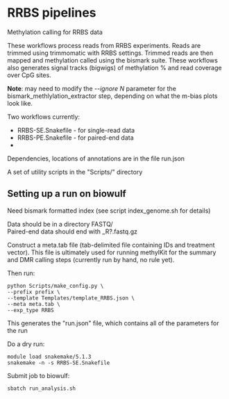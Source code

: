 # RRBS pipelines

Methylation calling for RRBS data

These workflows process reads from RRBS experiments.  Reads are trimmed using trimmomatic with RRBS settings.  Trimmed reads are then mapped and methylation called using the bismark suite.  These workflows also  generates signal tracks (bigwigs) of methylation % and read coverage over CpG sites.  

**Note**:  may need to modify the *--ignore N* parameter for the bismark\_methlylation\_extractor step, depending on what the m-bias plots look like.


Two workflows currently:

* RRBS-SE.Snakefile - for single-read data
* RRBS-PE.Snakefile - for paired-end data 
*
Dependencies, locations of annotations are in the file run.json

A set of utility scripts in the "Scripts/" directory

## Setting up a run on biowulf

Need bismark formatted index (see script index_genome.sh for details)

Data should be in a directory FASTQ/  
Paired-end data should end with _R?.fastq.gz

Construct a meta.tab file (tab-delimited file containing IDs and treatment vector).  This file is ultimately used for running methylKit for the summary and DMR calling steps (currently run by hand, no rule yet).


Then run:

```
python Scripts/make_config.py \
--prefix prefix \
--template Templates/template_RRBS.json \
--meta meta.tab \
--exp_type RRBS
```

This generates the "run.json" file, which contains all of the parameters for the run

Do a dry run: 

```
module load snakemake/5.1.3
snakemake -n -s RRBS-SE.Snakefile
```

Submit job to biowulf:

```
sbatch run_analysis.sh
```


